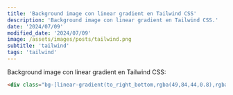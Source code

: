 ```yaml
---
title: 'Background image con linear gradient en Tailwind CSS'
description: 'Background image con linear gradient en Tailwind CSS.'
date: '2024/07/09'
modified_date: '2024/07/09'
image: /assets/images/posts/tailwind.png
subtitle: 'tailwind'
tags: 'tailwind'
---
```


Background image con linear gradient en Tailwind CSS:

```html
<div class="bg-[linear-gradient(to_right_bottom,rgba(49,84,44,0.8),rgba(16,71,52,0.8)),url("/images/bg.jpg")]"></div>
```
